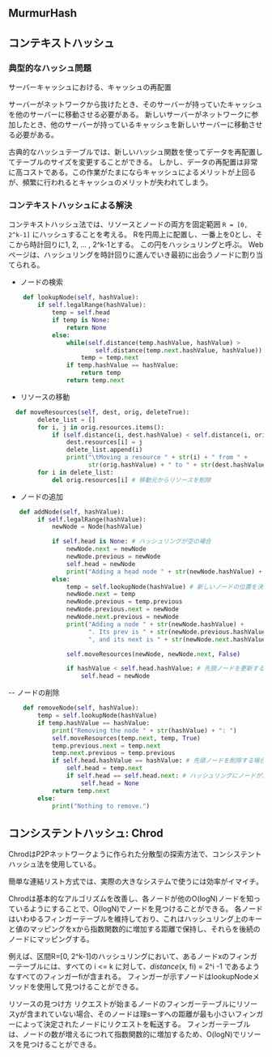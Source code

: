 ## MurmurHash

## コンテキストハッシュ
###  典型的なハッシュ問題
サーバーキャッシュにおける、キャッシュの再配置

サーバーがネットワークから抜けたとき、そのサーバーが持っていたキャッシュを他のサーバーに移動させる必要がある。
新しいサーバーがネットワークに参加したとき、他のサーバーが持っているキャッシュを新しいサーバーに移動させる必要がある。

古典的なハッシュテーブルでは、新しいハッシュ関数を使ってデータを再配置してテーブルのサイズを変更することができる。
しかし、データの再配置は非常に高コストである。この作業がたまにならキャッシュによるメリットが上回るが、頻繁に行われるとキャッシュのメリットが失われてしまう。

### コンテキストハッシュによる解決
コンテキストハッシュ法では、リソースとノードの両方を固定範囲 `R = [0, 2^k-1]` にハッシュすることを考える。
Rを円周上に配置し、一番上を0とし、そこから時計回りに1, 2, ... , 2^k-1とする。
この円をハッシュリングと呼ぶ。
Webページは、ハッシュリングを時計回りに進んでいき最初に出会うノードに割り当てられる。

- ノードの検索
```python
    def lookupNode(self, hashValue):
        if self.legalRange(hashValue):
            temp = self.head
            if temp is None:
                return None
            else:
                while(self.distance(temp.hashValue, hashValue) >
                        self.distance(temp.next.hashValue, hashValue)):
                    temp = temp.next
                if temp.hashValue == hashValue:
                    return temp
                return temp.next
```

- リソースの移動
```python
  def moveResources(self, dest, orig, deleteTrue):
        delete_list = []
        for i, j in orig.resources.items():
            if (self.distance(i, dest.hashValue) < self.distance(i, orig.hashValue) or deleteTrue): /# dest(移動先)の方がorig(移動元)よりも近い場合
                dest.resources[i] = j
                delete_list.append(i)
                print("\tMoving a resource " + str(i) + " from " +
                      str(orig.hashValue) + " to " + str(dest.hashValue))
        for i in delete_list:
            del orig.resources[i] # 移動元からリソースを削除
```

- ノードの追加
```python
   def addNode(self, hashValue):
        if self.legalRange(hashValue):
            newNode = Node(hashValue)

            if self.head is None: # ハッシュリングが空の場合
                newNode.next = newNode
                newNode.previous = newNode
                self.head = newNode
                print("Adding a head node " + str(newNode.hashValue) + "...")
            else:
                temp = self.lookupNode(hashValue) # 新しいノードの位置を決定
                newNode.next = temp
                newNode.previous = temp.previous
                newNode.previous.next = newNode
                newNode.next.previous = newNode
                print("Adding a node " + str(newNode.hashValue) +
                      ". Its prev is " + str(newNode.previous.hashValue) +
                      ", and its next is " + str(newNode.next.hashValue) + ".")

                self.moveResources(newNode, newNode.next, False)

                if hashValue < self.head.hashValue: # 先頭ノードを更新する場合
                    self.head = newNode
```

-- ノードの削除
```python
    def removeNode(self, hashValue):
        temp = self.lookupNode(hashValue)
        if temp.hashValue == hashValue:
            print("Removing the node " + str(hashValue) + ": ")
            self.moveResources(temp.next, temp, True)
            temp.previous.next = temp.next
            temp.next.previous = temp.previous
            if self.head.hashValue == hashValue: # 先頭ノードを削除する場合
                self.head = temp.next
                if self.head == self.head.next: # ハッシュリングにノードが1つしかない場合 
                    self.head = None
            return temp.next
        else:
            print("Nothing to remove.")
```

## コンシステントハッシュ: Chrod
ChrodはP2Pネットワークように作られた分散型の探索方法で、コンシステントハッシュ法を使用している。

簡単な連結リスト方式では、実際の大きなシステムで使うには効率がイマイチ。

Chrodは基本的なアルゴリズムを改善し、各ノードが他のO(logN)ノードを知っているようにすることで、O(logN)でノードを見つけることができる。
各ノードはいわゆるフィンガーテーブルを維持しており、これはハッシュリング上のキーと値のマッピングをxから指数関数的に増加する距離で保持し、それらを後続のノードにマッピングする。

例えば、区間R=[0, 2^k-1]のハッシュリングにおいて、あるノードxのフィンガーテーブルには、すべての i <= k に対して、_distance_(x, fi) = 2^i -1 であるようなすべてのフィンガーfiが含まれる。
フィンガーが示すノードはlookupNodeメソッドを使用して見つけることができる。

リソースの見つけ方
リクエストが始まるノードのフィンガーテーブルにリソースyが含まれていない場合、そのノードは理sーすへの距離が最も小さいフィンガーによって決定されたノードにリクエストを転送する。
フィンガーテーブルは、ノードの数が増えるにつれて指数関数的に増加するため、O(logN)でリソースを見つけることができる。
